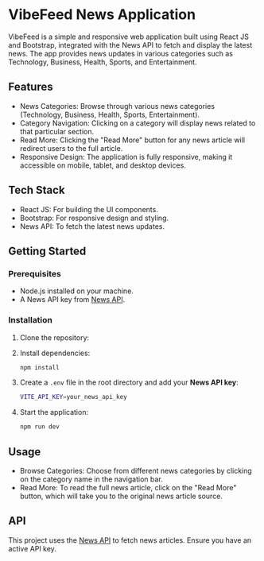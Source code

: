 # VibeFeed News Application

VibeFeed is a simple and responsive web application built using React JS and Bootstrap, integrated with the News API to fetch and display the latest news. The app provides news updates in various categories such as Technology, Business, Health, Sports, and Entertainment.

## Features

- News Categories: Browse through various news categories (Technology, Business, Health, Sports, Entertainment).
- Category Navigation: Clicking on a category will display news related to that particular section.
- Read More: Clicking the "Read More" button for any news article will redirect users to the full article.
- Responsive Design: The application is fully responsive, making it accessible on mobile, tablet, and desktop devices.

## Tech Stack

- React JS: For building the UI components.
- Bootstrap: For responsive design and styling.
- News API: To fetch the latest news updates.
  
## Getting Started

### Prerequisites

- Node.js installed on your machine.
- A News API key from [News API](https://newsapi.org/).

### Installation

1. Clone the repository:

2. Install dependencies:
    ```bash
    npm install
    ```

3. Create a `.env` file in the root directory and add your **News API key**:
    ```bash
    VITE_API_KEY=your_news_api_key
    ```

4. Start the application:
    ```bash
    npm run dev
    ```


## Usage

- Browse Categories: Choose from different news categories by clicking on the category name in the navigation bar.
- Read More: To read the full news article, click on the "Read More" button, which will take you to the original news article source.
  
## API

This project uses the [News API](https://newsapi.org/) to fetch news articles. Ensure you have an active API key.
